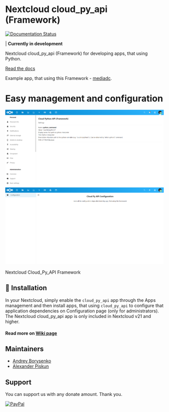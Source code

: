 # Nextcloud cloud_py_api (Framework)

[![Documentation Status](https://readthedocs.org/projects/cloud-py-api/badge/?version=latest)](https://cloud-py-api.readthedocs.io/en/latest/?badge=latest)

| **Currently in development**

Nextcloud cloud_py_api (Framework) for developing apps, that using Python.

[Read the docs](https://cloud-py-api.readthedocs.io/en/latest/)

Example app, that using this Framework - [mediadc](https://github.com/andrey18106/mediadc).

# Easy management and configuration

![Admin settings](/screenshots/admin-settings.png)
![Admin settings](/screenshots/configuration.png)

Nextcloud Cloud_Py_API Framework

## 🚀 Installation

In your Nextcloud, simply enable the `cloud_py_api` app through the Apps management
and then install apps, that using `cloud_py_api` to configure that application dependencies on Configuration page (only for administrators).
The Nextcloud cloud_py_api app is only included in Nextcloud v21 and higher.
#### Read more on [Wiki page](https://github.com/bigcat88/cloud_py_api/wiki)

## Maintainers

* [Andrey Borysenko](https://github.com/andrey18106)
* [Alexander Piskun](https://github.com/bigcat88)

## Support

You can support us with any donate amount. Thank you.

[![PayPal](https://www.paypalobjects.com/en_US/i/btn/btn_donate_LG.gif)](https://www.paypal.com/donate?hosted_button_id=H5PLJJMWLDNJQ)